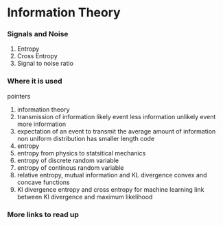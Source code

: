 # Information Theory

### Signals and Noise

1. Entropy 
2. Cross Entropy
3. Signal to noise ratio


### Where it is used

pointers

1. information theory
2. transmission of information
   likely event less information
   unlikely event more information
3. expectation of an event to transmit the average amount of information
   non uniform distribution has smaller length code
4. entropy
5.  entropy from physics to statsitical mechanics
6. entropy of discrete random variable
7. entropy of continous random variable
8. relative entropy, mutual information and KL divergence 
   convex and concave functions
9. Kl divergence entropy and cross entropy for machine learning link between Kl divergence and maximum likelihood


### More links to read up